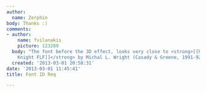 ```yaml
---
author:
  name: Zerphin
body: Thanks :)
comments:
- author:
    name: fvilanakis
    picture: 123289
  body: "The font before the 3D effect, looks very close to <strong>[[http://www.findmyfont.com/index.php/fonts/font-preview?fset=Dafont-1&ffam=BlackKnightFLF%20-%20Regular&fid=3b7b1fc433543c35cf054d24d2436615&fsize=60&text=Realms%20of%20Asteria&fit=1|Black
    Knight FLF]]</strong> by Michal L. Wright (Casady & Greene, 1991-92)\r\n"
  created: '2013-03-01 20:58:31'
date: '2013-03-01 11:45:41'
title: Font ID Req

---
```

